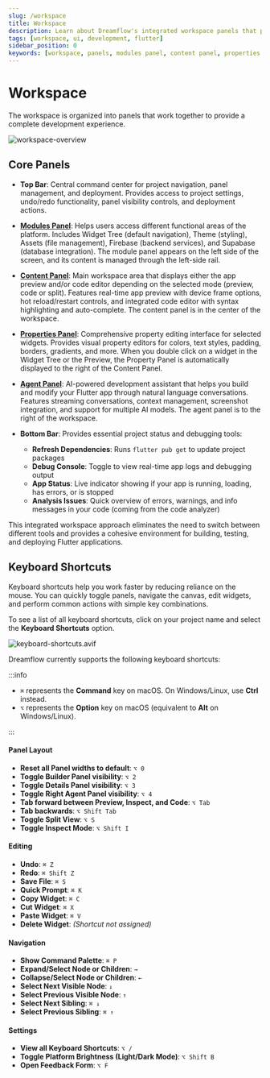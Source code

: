 ```yaml
---
slug: /workspace
title: Workspace
description: Learn about Dreamflow's integrated workspace panels that provide a complete Flutter development environment with specialized tools for building, testing and deploying applications
tags: [workspace, ui, development, flutter]
sidebar_position: 0
keywords: [workspace, panels, modules panel, content panel, properties panel, agent panel, flutter development, dreamflow interface, development environment]
---
```


# Workspace

The workspace is organized into panels that work together to provide a complete development experience. 

![workspace-overview](./imgs/workspace.avif)

## Core Panels

- **Top Bar**: Central command center for project navigation, panel management, and deployment. Provides access to project settings, undo/redo functionality, panel visibility controls, and deployment actions.

- **[Modules Panel](modules-panel/widget-panel.md)**: Helps users access different functional areas of the platform. Includes Widget Tree (default navigation), Theme (styling), Assets (file management), Firebase (backend services), and Supabase (database integration). The module panel appears on the left side of the screen, and its content is managed through the left-side rail.

- **[Content Panel](../workspace/content-panel.md)**: Main workspace area that displays either the app preview and/or code editor depending on the selected mode (preview, code or split). Features real-time app preview with device frame options, hot reload/restart controls, and integrated code editor with syntax highlighting and auto-complete. The content panel is in the center of the workspace. 

- **[Properties Panel](../workspace/properties-panel.md)**: Comprehensive property editing interface for selected widgets. Provides visual property editors for colors, text styles, padding, borders, gradients, and more. When you double click on a widget in the Widget Tree or the Preview, the Property Panel is automatically displayed to the right of the Content Panel.  

- **[Agent Panel](../workspace/agent-panel.md)**: AI-powered development assistant that helps you build and modify your Flutter app through natural language conversations. Features streaming conversations, context management, screenshot integration, and support for multiple AI models. The agent panel is to the right of the workspace.

- **Bottom Bar**: Provides essential project status and debugging tools:
  - **Refresh Dependencies**: Runs `flutter pub get` to update project packages
  - **Debug Console**: Toggle to view real-time app logs and debugging output
  - **App Status**: Live indicator showing if your app is running, loading, has errors, or is stopped
  - **Analysis Issues**: Quick overview of errors, warnings, and info messages in your code (coming from the code analyzer)


This integrated workspace approach eliminates the need to switch between different tools and provides a cohesive environment for building, testing, and deploying Flutter applications.

## Keyboard Shortcuts

Keyboard shortcuts help you work faster by reducing reliance on the mouse. You can quickly toggle panels, navigate the canvas, edit widgets, and perform common actions with simple key combinations.

To see a list of all keyboard shortcuts, click on your project name and select the **Keyboard Shortcuts** option.

![keyboard-shortcuts.avif](imgs/keyboard-shortcuts.avif)

Dreamflow currently supports the following keyboard shortcuts:

:::info

- `⌘` represents the **Command** key on macOS. On Windows/Linux, use **Ctrl** instead.
- `⌥` represents the **Option** key on macOS (equivalent to **Alt** on Windows/Linux).

:::

#### Panel Layout

- **Reset all Panel widths to default**: `⌥ 0`
- **Toggle Builder Panel visibility**: `⌥ 2`
- **Toggle Details Panel visibility**: `⌥ 3`
- **Toggle Right Agent Panel visibility**: `⌥ 4`
- **Tab forward between Preview, Inspect, and Code**: `⌥ Tab`
- **Tab backwards**: `⌥ Shift Tab`
- **Toggle Split View**: `⌥ S`
- **Toggle Inspect Mode**: `⌥ Shift I`

#### Editing

- **Undo**: `⌘ Z`
- **Redo**: `⌘ Shift Z`
- **Save File**: `⌘ S`
- **Quick Prompt**: `⌘ K`
- **Copy Widget**: `⌘ C`
- **Cut Widget**: `⌘ X`
- **Paste Widget**: `⌘ V`
- **Delete Widget**: *(Shortcut not assigned)*

#### Navigation

- **Show Command Palette**: `⌘ P`
- **Expand/Select Node or Children**: `→`
- **Collapse/Select Node or Children**: `←`
- **Select Next Visible Node**: `↓`
- **Select Previous Visible Node**: `↑`
- **Select Next Sibling**: `⌘ ↓`
- **Select Previous Sibling**: `⌘ ↑`

#### Settings

- **View all Keyboard Shortcuts**: `⌥ /`
- **Toggle Platform Brightness (Light/Dark Mode)**: `⌥ Shift B`
- **Open Feedback Form**: `⌥ F`